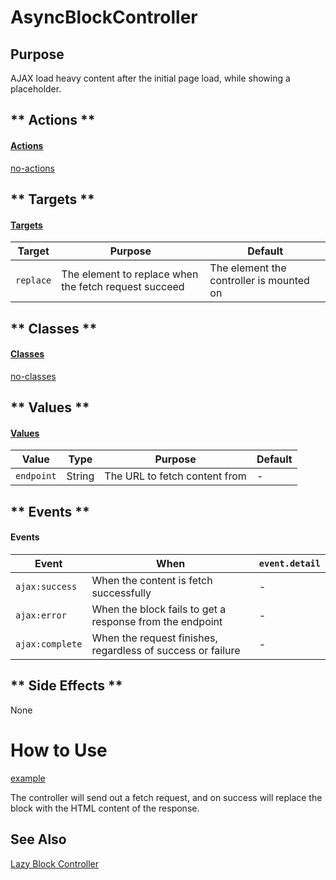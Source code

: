 # AsyncBlockController

## Purpose

AJAX load heavy content after the initial page load, while showing a placeholder.

<!-- tabs:start -->

## ** Actions **

#### [Actions](https://stimulus.hotwire.dev/reference/actions)

[no-actions](../_partials/no-actions.md ':include')

## ** Targets **

#### [Targets](https://stimulus.hotwire.dev/reference/targets)

| Target | Purpose | Default |
| --- | --- | --- |
| `replace` | The element to replace when the fetch request succeed | The element the controller is mounted on |

## ** Classes **

#### [Classes](https://stimulus.hotwire.dev/reference/classes)

[no-classes](../_partials/no-classes.md ':include')

## ** Values **

#### [Values](https://stimulus.hotwire.dev/reference/values)

| Value | Type | Purpose | Default |
| --- | --- | --- | --- |
| `endpoint` | String | The URL to fetch content from | - |

## ** Events **

#### Events

| Event | When | `event.detail` |
| --- | --- |--- |
|`ajax:success` | When the content is fetch successfully | -
|`ajax:error` | When the block fails to get a response from the endpoint | - |
|`ajax:complete` | When the request finishes, regardless of success or failure | - |

## ** Side Effects **

None

<!-- tabs:end -->
# How to Use

[example](../examples/async_block_controller.html ':include :type=code')

The controller will send out a fetch request, and on success will replace the block with the HTML content of the response.

## See Also

[Lazy Block Controller](./controllers/lazy_block_controller.md)
